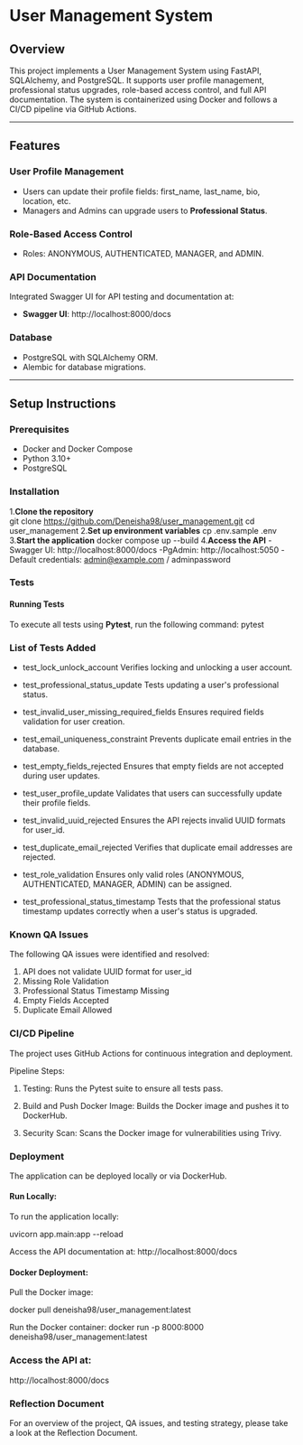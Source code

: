 # User Management System
## Overview
This project implements a User Management System using FastAPI, SQLAlchemy, and PostgreSQL. It supports user profile management, professional status upgrades, role-based access control, and full API documentation. The system is containerized using Docker and follows a CI/CD pipeline via GitHub Actions.

---

## Features

### User Profile Management
- Users can update their profile fields: first_name, last_name, bio, location, etc.
- Managers and Admins can upgrade users to **Professional Status**.
  
### Role-Based Access Control

- Roles: ANONYMOUS, AUTHENTICATED, MANAGER, and ADMIN.
  
### API Documentation
Integrated Swagger UI for API testing and documentation at:
- **Swagger UI**: http://localhost:8000/docs
  
### Database
- PostgreSQL with SQLAlchemy ORM.
- Alembic for database migrations.
  
---
## Setup Instructions

### Prerequisites  
- Docker and Docker Compose  
- Python 3.10+  
- PostgreSQL  

### Installation  

1.**Clone the repository**  
   git clone https://github.com/Deneisha98/user_management.git
   cd user_management
2.**Set up environment variables**
    cp .env.sample .env
3.**Start the application**
  docker compose up --build
4.**Access the API**
  -Swagger UI: http://localhost:8000/docs
  -PgAdmin: http://localhost:5050
    -Default credentials: admin@example.com / adminpassword
### Tests

#### Running Tests
To execute all tests using **Pytest**, run the following command:
pytest

### List of Tests Added
- test_lock_unlock_account
Verifies locking and unlocking a user account.

- test_professional_status_update
Tests updating a user's professional status.

- test_invalid_user_missing_required_fields
Ensures required fields validation for user creation.

- test_email_uniqueness_constraint
Prevents duplicate email entries in the database.

- test_empty_fields_rejected
Ensures that empty fields are not accepted during user updates.

- test_user_profile_update
Validates that users can successfully update their profile fields.

- test_invalid_uuid_rejected
Ensures the API rejects invalid UUID formats for user_id.

- test_duplicate_email_rejected
Verifies that duplicate email addresses are rejected.

- test_role_validation
Ensures only valid roles (ANONYMOUS, AUTHENTICATED, MANAGER, ADMIN) can be assigned.

- test_professional_status_timestamp
Tests that the professional status timestamp updates correctly when a user's status is upgraded.

### Known QA Issues

The following QA issues were identified and resolved:

1. API does not validate UUID format for user_id
2. Missing Role Validation
3. Professional Status Timestamp Missing
4. Empty Fields Accepted
5. Duplicate Email Allowed

### CI/CD Pipeline

The project uses GitHub Actions for continuous integration and deployment.

Pipeline Steps:
1. Testing:
Runs the Pytest suite to ensure all tests pass.

2. Build and Push Docker Image:
Builds the Docker image and pushes it to DockerHub.

3. Security Scan:
Scans the Docker image for vulnerabilities using Trivy.

### Deployment
The application can be deployed locally or via DockerHub.

#### Run Locally:
To run the application locally:

uvicorn app.main:app --reload

Access the API documentation at:
http://localhost:8000/docs

#### Docker Deployment:
Pull the Docker image:

docker pull deneisha98/user_management:latest

Run the Docker container:
docker run -p 8000:8000 deneisha98/user_management:latest

### Access the API at:
http://localhost:8000/docs

### Reflection Document
For an overview of the project, QA issues, and testing strategy, please take a look at the Reflection Document. 